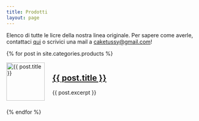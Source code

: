 ```yaml
---
title: Prodotti
layout: page
---
```

Elenco di tutte le licre della nostra linea originale. Per sapere come averle, contattaci [qui](https://ig.me/m/caketussy) o scrivici una mail a [caketussy@gmail.com](mailto:caketussy@gmail.com)!

{% for post in site.categories.products %}
  <div style="display: flex; align-items: center; margin-bottom: 20px;">
    <img src="{% if post.thumbnail %}{{ post.thumbnail | prepend: site.baseurl }}{% else %}{{ site.baseurl }}/assets/images/default-thumb.png{% endif %}" alt="{{ post.title }}" style="width: 100px; height: auto; margin-right: 20px;">
    <div>
      <h2><a href="{{ site.baseurl }}{{ post.url }}">{{ post.title }}</a></h2>
      <p>{{ post.excerpt }}</p>
    </div>
  </div>
{% endfor %}


